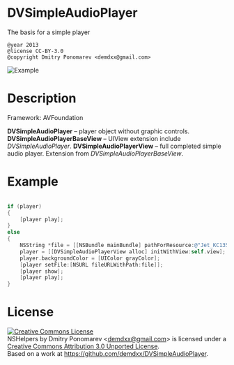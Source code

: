 DVSimpleAudioPlayer
===================

The basis for a simple player

    @year 2013
    @license CC-BY-3.0
    @copyright Dmitry Ponomarev <demdxx@gmail.com>

![Example](https://raw.github.com/demdxx/DVSimpleAudioPlayer/master/screenshot.png)

Description
===========

Framework: AVFoundation

**DVSimpleAudioPlayer** – player object without graphic controls.
**DVSimpleAudioPlayerBaseView** – UIView extension include *DVSimpleAudioPlayer*.
**DVSimpleAudioPlayerView** – full completed simple audio player. Extension from *DVSimpleAudioPlayerBaseView*.

Example
=======

```objectivec

if (player)
{
    [player play];
}
else
{
    NSString *file = [[NSBundle mainBundle] pathForResource:@"Jet_KC135_Tanker_PassBy" ofType:@"mp3"];
    player = [[DVSimpleAudioPlayerView alloc] initWithView:self.view];
    player.backgroundColor = [UIColor grayColor];
    [player setFile:[NSURL fileURLWithPath:file]];
    [player show];
    [player play];
}

```

License
=======

<a rel="license" href="http://creativecommons.org/licenses/by/3.0/deed.en_US"><img alt="Creative Commons License" style="border-width:0" src="http://i.creativecommons.org/l/by/3.0/88x31.png" /></a><br /><span xmlns:dct="http://purl.org/dc/terms/" property="dct:title">NSHelpers</span> by <span xmlns:cc="http://creativecommons.org/ns#" property="cc:attributionName">Dmitry Ponomarev &lt;demdxx@gmail.com&gt;</span> is licensed under a <a rel="license" href="http://creativecommons.org/licenses/by/3.0/deed.en_US">Creative Commons Attribution 3.0 Unported License</a>.<br />Based on a work at <a xmlns:dct="http://purl.org/dc/terms/" href="https://github.com/demdxx/DVSimpleAudioPlayer" rel="dct:source">https://github.com/demdxx/DVSimpleAudioPlayer</a>.
